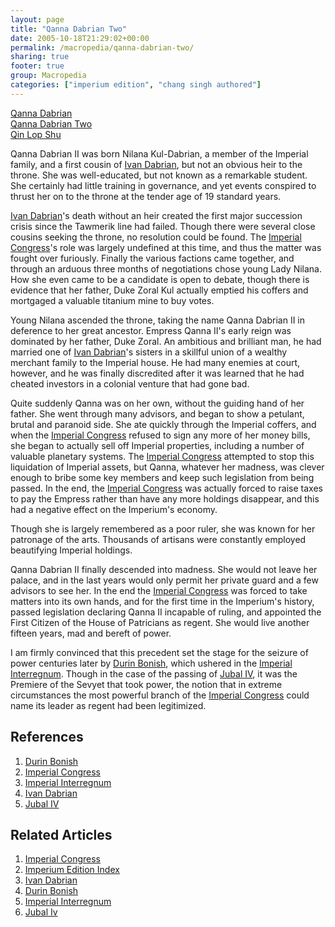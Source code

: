 ```yaml
---
layout: page
title: "Qanna Dabrian Two"
date: 2005-10-18T21:29:02+00:00
permalink: /macropedia/qanna-dabrian-two/
sharing: true
footer: true
group: Macropedia
categories: ["imperium edition", "chang singh authored"]
---
```


<div class='row'>
	<div class='col-md-4'><a href='/macropedia/qanna-dabrian'>Qanna Dabrian</a></div>
	<div class='col-md-4'><a href='/macropedia/qanna-dabrian-two'>Qanna Dabrian Two</a></div>
	<div class='col-md-4'><a href='/macropedia/qin-lop-shu'>Qin Lop Shu</a></div>
</div>


Qanna Dabrian II was born Nilana Kul-Dabrian, a member of the Imperial family, and a first cousin of [Ivan Dabrian](/macropedia/ivan-dabrian), but not an obvious heir to the throne.  She was well-educated, but not known as a remarkable student.  She certainly had little training in governance, and yet events conspired to thrust her on to the throne at the tender age of 19 standard years.

[Ivan Dabrian](/macropedia/ivan-dabrian)'s death without an heir created the first major succession crisis since the Tawmerik line had failed.  Though there were several close cousins seeking the throne, no resolution could be found.  The [Imperial Congress](/macropedia/imperial-congress)'s role was largely undefined at this time, and thus the matter was fought over furiously.  Finally the various factions came together, and through an arduous three months of negotiations chose young Lady Nilana.  How she even came to be a candidate is open to debate, though there is evidence that her father, Duke Zoral Kul actually emptied his coffers and mortgaged a valuable titanium mine to buy votes.

Young Nilana ascended the throne, taking the name Qanna Dabrian II in deference to her great ancestor.  Empress Qanna II's early reign was dominated by her father, Duke Zoral.  An ambitious and brilliant man, he had married one of [Ivan Dabrian](/macropedia/ivan-dabrian)'s sisters in a skillful union of a wealthy merchant family to the Imperial house.  He had many enemies at court, however, and he was finally discredited after it was learned that he had cheated investors in a colonial venture that had gone bad.

Quite suddenly Qanna was on her own, without the guiding hand of her father.  She went through many advisors, and began to show a petulant, brutal and paranoid side.  She ate quickly through the Imperial coffers, and when the [Imperial Congress](/macropedia/imperial-congress) refused to sign any more of her money bills, she began to actually sell off Imperial properties, including a number of valuable planetary systems.  The [Imperial Congress](/macropedia/imperial-congress) attempted to stop this liquidation of Imperial assets, but Qanna, whatever her madness, was clever enough to bribe some key members and keep such legislation from being passed.  In the end, the [Imperial Congress](/macropedia/imperial-congress) was actually forced to raise taxes to pay the Empress rather than have any more holdings disappear, and this had a negative effect on the Imperium's economy.

Though she is largely remembered as a poor ruler, she was known for her patronage of the arts.  Thousands of artisans were constantly employed beautifying Imperial holdings.

Qanna Dabrian II finally descended into madness.  She would not leave her palace, and in the last years would only permit her private guard and a few advisors to see her.  In the end the [Imperial Congress](/macropedia/imperial-congress) was forced to take matters into its own hands, and for the first time in the Imperium's history, passed legislation declaring Qanna II incapable of ruling, and appointed the First Citizen of the House of Patricians as regent.  She would live another fifteen years, mad and bereft of power.

I am firmly convinced that this precedent set the stage for the seizure of power centuries later by [Durin Bonish](/macropedia/durin-bonish), which ushered in the [Imperial Interregnum](/macropedia/imperial-interregnum).  Though in the case of the passing of [Jubal IV](/macropedia/jubal-four), it was the Premiere of the Sevyet that took power, the notion that in extreme circumstances the most powerful branch of the [Imperial Congress](/macropedia/imperial-congress) could name its leader as regent had been legitimized.

## References
1. [Durin Bonish](/macropedia/durin-bonish)
1. [Imperial Congress](/macropedia/imperial-congress)
1. [Imperial Interregnum](/macropedia/imperial-interregnum)
1. [Ivan Dabrian](/macropedia/ivan-dabrian)
1. [Jubal IV](/macropedia/jubal-four)

## Related Articles

1. [Imperial Congress](/macropedia/imperial-congress)
2. [Imperium Edition Index](/macropedia/imperium-edition-index)
3. [Ivan Dabrian](/macropedia/ivan-dabrian)
4. [Durin Bonish](/macropedia/durin-bonish)
5. [Imperial Interregnum](/macropedia/imperial-interregnum)
6. [Jubal Iv](/macropedia/jubal-four)



 
